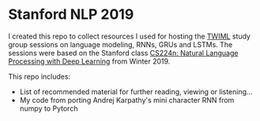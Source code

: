 # Stanford NLP 2019

I created this repo to collect resources I used for hosting the [TWIML](https://twimlai.com/) study group sessions on language modeling, RNNs, GRUs and LSTMs. The sessions were based on the Stanford class [CS224n: Natural Language Processing with Deep Learning](https://web.stanford.edu/class/archive/cs/cs224n/cs224n.1194/) from Winter 2019.

This repo includes:
- List of recommended material for further reading, viewing or listening...
- My code from porting Andrej Karpathy's mini character RNN from numpy to Pytorch

